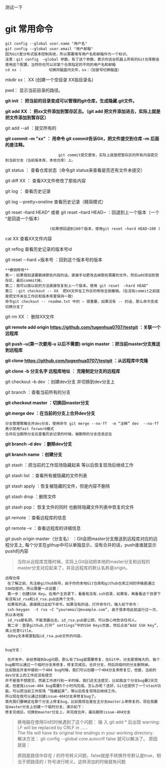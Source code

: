 测试一下


# git 常用命令 #
	git config --global user.name "用户名"
	git config --global user.email "用户邮箱"
	因为Git是分布式版本控制系统，所以需要填写用户名和邮箱作为一个标识。
	注意：git config  –global 参数，有了这个参数，表示你这台机器上所有的Git仓库都会使用这个配置，当然你也可以对某个仓库指定的不同的用户名和邮箱
	cd xx ：            切换同磁盘内文件，xx：（加冒号切换磁盘）

   mkdir xx：         XX (创建一个空目录 XX指目录名)

   pwd：          显示当前目录的路径。

   **git init ：          把当前的目录变成可以管理的git仓库，生成隐藏.git文件。**

   **git add XX ：     把xx文件添加到暂存区去。（git add 把文件添加进去，实际上就是把文件添加到暂存区）**

   git  add --all  ：提交所有的

   **git commit –m "xx" ： 用命令 git commit告诉Git，把文件提交到仓库  –m 后面的是注释。**

							git commit提交更改，实际上就是把暂存区的所有内容提交到当前分支（当前版本库，本地仓库）上。

   git status   ：     查看仓库状态（命令git status来查看是否还有文件未提交）

   git diff  XX ：     查看XX文件修改了那些内容

   git log    ：      查看历史记录
   
   git log --pretty=oneline  查看历史记录（精简模式）

   git reset  –hard HEAD^ 或者 git reset  –hard HEAD~   ：回退到上一个版本（一个^是回退一个版本）

                        (如果想回退到100个版本，使用git reset –hard HEAD~100 )

   cat XX         查看XX文件内容

   git reflog       查看历史记录的版本号id

   git reset  --hard +版本号 ：回到这个版本号的版本

	**撤销修改**
	第一：如果我知道要删掉那些内容的话，直接手动更改去掉那些需要的文件，然后add添加到暂存区，最后commit掉。
	第二：我可以按以前的方法直接恢复到上一个版本。使用 git reset  –hard HEAD^
	第三 ：git checkout -- XX  把XX文件在工作区的修改全部撤销。（在没有commit之前就是把文件夹在工作区和版本库里保持一致）
	命令git checkout -- readme.txt 中的 — 很重要，如果没有 -- 的话，那么命令变成切换分支了

   git rm XX   ：       删除XX文件

   **git remote add origin https://github.com/tugenhua0707/testgit ：关联一个远程库**

   **git push –u(第一次要用-u 以后不需要) origin master ：把当前master分支推送到远程库**

   **git clone https://github.com/tugenhua0707/testgit  ：从远程库中克隆**

   **git clone -b 分支名字 远程库地址 ：       克隆制定分支的远程库**

   git checkout –b dev  ：创建dev分支 并切换到dev分支上

   git branch  ：查看当前所有的分支

   **git checkout master ：切换回master分支**

   **git merge dev    ：在当前的分支上合并dev分支**
  
	分支管理策略合并dev分支，使用命令 git merge --no-ff  -m “注释” dev  --no-ff 表示禁用fast forword模式
	合并后当删除分支后查看历史记录的时候，被删除的分支信息还在

   **git branch –d dev ：删除dev分支**

   **git branch name  ：创建分支**

   git stash ：把当前的工作现场隐藏起来 等以后恢复现场后继续工作

   git stash list ：查看所有被隐藏的文件列表

   git stash apply ：恢复被隐藏的文件，但是内容不删除

   git stash drop ：删除文件

   git stash pop： 恢复文件的同时 也删除隐藏文件列表中恢复的文件

   git remote ：查看远程库的信息

   git remote –v ：查看远程库的详细信息

   git push origin master（分支名）  ：Git会把master分支推送到远程库对应的远程分支上,
   每个分支在githup中可以单独显示，没有合并的话，push谁谁就显示push的内容


> 当你从远程库克隆时候，实际上Git自动把本地的master分支和远程的master分支对应起来了，并且远程库的默认名称是origin。





	远程仓库
     在了解之前，先注册github账号，由于你的本地Git仓库和github仓库之间的传输是通过SSH加密的，所以需要一点设置：
     第一步：创建SSH Key。在用户主目录下，看看有没有.ssh目录，如果有，再看看这个目录下有没有id_rsa和id_rsa.pub这两个文件，
	 如果有的话，直接跳过此如下命令，如果没有的话，打开命令行，输入如下命令：
	 ssh-keygen  -t rsa –C “youremail@example.com”, 由于我本地此前运行过一次，所以本地有
	 id_rsa是私钥，不能泄露出去，id_rsa.pub是公钥，可以放心地告诉任何人。
	 第二步：登录github,打开” settings”中的SSH Keys页面，然后点击“Add SSH Key”,填上任意title，
	 在Key文本框里黏贴id_rsa.pub文件的内容。


	bug分支：

     在开发中，会经常碰到bug问题，那么有了bug就需要修复，在Git中，分支是很强大的，每个bug都可以通过一个临时分支来修复，修复完成后，合并分支，然后将临时的分支删除掉。
	比如我在开发中接到一个404 bug时候，我们可以创建一个404分支来修复它，但是，当前的dev分支上的工作还没有提交
	并不是我不想提交，而是工作进行到一半时候，我们还无法提交，比如我这个分支bug要2天完成，但是我issue-404 bug需要5个小时内完成。怎么办呢？还好，Git还提供了一个stash功能，可以把当前工作现场 ”隐藏起来”，等以后恢复现场后继续工作。
	所以现在我可以通过创建issue-404分支来修复bug了。
	首先我们要确定在那个分支上修复bug，比如我现在是在主分支master上来修复的，现在我要在master分支上创建一个临时分支，演示如下：
	修复完成后，切换到master分支上，并完成合并，最后删除issue-404分支
> 
> 换电脑在使用Git的时候遇到了这个问题：
> 输 入 git add * 后出现
> warning: LF will be replaced by CRLF in ......  
> The file will have its original line endings in your working directory.  
> 解决方法：
> git config --global core.autocrlf false
> 就可以解决了。
> 原因就是：
> 
> 原因是路径中存在 / 的符号转义问题，false就是不转换符号默认是true，相当于把路径的 / 符号进行转义，这样添加的时候就有问题
